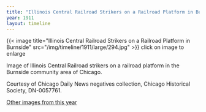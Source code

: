 ```yaml
---
title: "Illinois Central Railroad Strikers on a Railroad Platform in Burnside"
year: 1911
layout: timeline
---
```


{{< image title="Illinois Central Railroad Strikers on a Railroad Platform in Burnside" src="/img/timeline/1911/large/294.jpg" >}}
click on image to enlarge

Image of Illinois Central Railroad strikers on a railroad platform in the Burnside community area of Chicago. 

Courtesy of Chicago Daily News negatives collection, Chicago Historical Society, DN-0057761. 

[Other images from this year](/historical/timeline/1911)